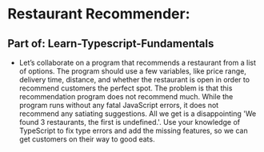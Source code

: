 # Restaurant Recommender:
## Part of: Learn-Typescript-Fundamentals

- Let’s collaborate on a program that recommends a restaurant from a list of options. The program should use a few variables, like price range, delivery time, distance, and whether the restaurant is open in order to recommend customers the perfect spot.
The problem is that this recommendation program does not recommend much. While the program runs without any fatal JavaScript errors, it does not recommend any satiating suggestions. All we get is a disappointing 'We found 3 restaurants, the first is undefined.'.
Use your knowledge of TypeScript to fix type errors and add the missing features, so we can get customers on their way to good eats.


